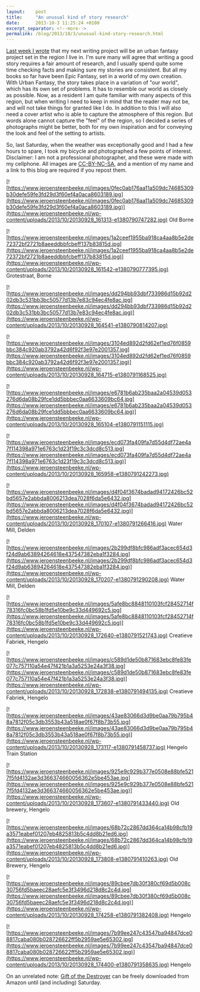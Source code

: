 ```yaml
---
layout:    post
title:     "An unusual kind of story research"
date:      2013-10-3 11:25:24 +0100
excerpt_separator: <!--more-->
permalink: /blog/2013/10/3/unusual-kind-story-research.html
---
```


[Last week I wrote](https://www.jeroensteenbeeke.nl/vanishing-act/) that my next writing project will be an urban fantasy project set in the region I live in. I'm sure many will agree that writing a good story requires a fair amount of research, and I usually spend quite some time checking facts and making sure my stories are consistent. But all my books so far have been Epic Fantasy, set in a world of my own creation. With Urban Fantasy, the story takes place in a variation of &quot;our world&quot;, which has its own set of problems. It has to resemble our world as closely as possible. Now, as a resident I am quite familiar with many aspects of this region, but when writing I need to keep in mind that the reader may not be, and will not take things for granted like I do. In addition to this I will also need a cover artist who is able to capture the atmosphere of this region. But words alone cannot capture the &quot;feel&quot; of the region, so I decided a series of photographs might be better, both for my own inspiration and for conveying the look and feel of the setting to artists.

<!--more-->
So, last Saturday, when the weather was exceptionally good and I had a few hours to spare, I took my bicycle and photographed a few points of interest. Disclaimer: I am not a professional photographer, and these were made with my cellphone. All images are [CC-BY-NC-SA](http://creativecommons.org/licenses/by-nc-sa/3.0/), and a mention of my name and a link to this blog are required if you repost them.

[![https://www.jeroensteenbeeke.nl/images/0fec0ab176aa11a509dc74685309b30defe59fe3fd29d3f60ef4a0aca8603189.jpg](https://www.jeroensteenbeeke.nl/images/0fec0ab176aa11a509dc74685309b30defe59fe3fd29d3f60ef4a0aca8603189.jpg)](https://www.jeroensteenbeeke.nl/wp-content/uploads/2013/10/20130928_161313-e1380790747282.jpg) Old Borne

[![https://www.jeroensteenbeeke.nl/images/1a2ceef1955ba918ca4aa8b5e2de72372bf2721b8aeeddbbfcbeff137b83815d.jpg](https://www.jeroensteenbeeke.nl/images/1a2ceef1955ba918ca4aa8b5e2de72372bf2721b8aeeddbbfcbeff137b83815d.jpg)](https://www.jeroensteenbeeke.nl/wp-content/uploads/2013/10/20130928_161542-e1380790777395.jpg) Grotestraat, Borne

[![https://www.jeroensteenbeeke.nl/images/dd294bb93dbf733986d15b92d202db3c531bb3bc50577d13b7e83c94ec4fe8ac.jpg](https://www.jeroensteenbeeke.nl/images/dd294bb93dbf733986d15b92d202db3c531bb3bc50577d13b7e83c94ec4fe8ac.jpg)](https://www.jeroensteenbeeke.nl/wp-content/uploads/2013/10/20130928_164541-e1380790814207.jpg)

[![https://www.jeroensteenbeeke.nl/images/3104ed892d2fd62ef1ed76f0859bbc384c920ab3792a42d6f92f3e97e2001357.jpg](https://www.jeroensteenbeeke.nl/images/3104ed892d2fd62ef1ed76f0859bbc384c920ab3792a42d6f92f3e97e2001357.jpg)](https://www.jeroensteenbeeke.nl/wp-content/uploads/2013/10/20130928_164715-e1380791168525.jpg)

[![https://www.jeroensteenbeeke.nl/images/e6781b6ab235baa2a04539d053276d6da08b29fce1dd5bbbec0aa6633609bc64.jpg](https://www.jeroensteenbeeke.nl/images/e6781b6ab235baa2a04539d053276d6da08b29fce1dd5bbbec0aa6633609bc64.jpg)](https://www.jeroensteenbeeke.nl/wp-content/uploads/2013/10/20130928_165104-e1380791151115.jpg)

[![https://www.jeroensteenbeeke.nl/images/ecd073fa409fa7d55d4df72ae4a7f114398a971e6763c1d23f19c3c3dcd8c513.jpg](https://www.jeroensteenbeeke.nl/images/ecd073fa409fa7d55d4df72ae4a7f114398a971e6763c1d23f19c3c3dcd8c513.jpg)](https://www.jeroensteenbeeke.nl/wp-content/uploads/2013/10/20130928_165958-e1380791242273.jpg)

[![https://www.jeroensteenbeeke.nl/images/d4f04f3674badad94172426bc52bd5657e2abbda8006213dea7028f6da5e6432.jpg](https://www.jeroensteenbeeke.nl/images/d4f04f3674badad94172426bc52bd5657e2abbda8006213dea7028f6da5e6432.jpg)](https://www.jeroensteenbeeke.nl/wp-content/uploads/2013/10/20130928_170107-e1380791266416.jpg) Water Mill, Delden

[![https://www.jeroensteenbeeke.nl/images/2b299df8bfc986adf3acec654d3f24d9ab63894264618e437547382eba1f3284.jpg](https://www.jeroensteenbeeke.nl/images/2b299df8bfc986adf3acec654d3f24d9ab63894264618e437547382eba1f3284.jpg)](https://www.jeroensteenbeeke.nl/wp-content/uploads/2013/10/20130928_170207-e1380791290208.jpg) Water Mill, Delden

[![https://www.jeroensteenbeeke.nl/images/5afe8bc8848110103fcf28452714f78316fc0bc58b1fd5e10be9c33d449692c5.jpg](https://www.jeroensteenbeeke.nl/images/5afe8bc8848110103fcf28452714f78316fc0bc58b1fd5e10be9c33d449692c5.jpg)](https://www.jeroensteenbeeke.nl/wp-content/uploads/2013/10/20130928_172640-e1380791521743.jpg) Creatieve Fabriek, Hengelo

[![https://www.jeroensteenbeeke.nl/images/c589d1de50b871683ebc8fe83fe077c757110a54e47f421b1a3a5253e24a3f38.jpg](https://www.jeroensteenbeeke.nl/images/c589d1de50b871683ebc8fe83fe077c757110a54e47f421b1a3a5253e24a3f38.jpg)](https://www.jeroensteenbeeke.nl/wp-content/uploads/2013/10/20130928_172838-e1380791494135.jpg) Creatieve Fabriek, Hengelo

[![https://www.jeroensteenbeeke.nl/images/43ae83066d3d9be0aa79b795b48a7812f05c3db3553b43a518ae0f67f8b73b55.jpg](https://www.jeroensteenbeeke.nl/images/43ae83066d3d9be0aa79b795b48a7812f05c3db3553b43a518ae0f67f8b73b55.jpg)](https://www.jeroensteenbeeke.nl/wp-content/uploads/2013/10/20130928_173117-e1380791458737.jpg) Hengelo Train Station

[![https://www.jeroensteenbeeke.nl/images/925e9c929b377e0508e88bfe5217f5fd4132ae3d366374660056362e5be453ae.jpg](https://www.jeroensteenbeeke.nl/images/925e9c929b377e0508e88bfe5217f5fd4132ae3d366374660056362e5be453ae.jpg)](https://www.jeroensteenbeeke.nl/wp-content/uploads/2013/10/20130928_173607-e1380791433440.jpg) Old brewery, Hengelo

[![https://www.jeroensteenbeeke.nl/images/68b72c2867dd364ca14b98cfb19a3571eabef01207eb4825813b5c4dd8b21ed6.jpg](https://www.jeroensteenbeeke.nl/images/68b72c2867dd364ca14b98cfb19a3571eabef01207eb4825813b5c4dd8b21ed6.jpg)](https://www.jeroensteenbeeke.nl/wp-content/uploads/2013/10/20130928_173808-e1380791410263.jpg) Old Brewery, Hengelo

[![https://www.jeroensteenbeeke.nl/images/89cbee7db30f380cf69d5b008c30756fd5baeec28aefc5e3f3496d218d8c2c4d.jpg](https://www.jeroensteenbeeke.nl/images/89cbee7db30f380cf69d5b008c30756fd5baeec28aefc5e3f3496d218d8c2c4d.jpg)](https://www.jeroensteenbeeke.nl/wp-content/uploads/2013/10/20130928_174258-e1380791382408.jpg) Hengelo

[![https://www.jeroensteenbeeke.nl/images/7b99ee247c43547ba94847dce08817caba080b028726622ff5b2959ae5e65302.jpg](https://www.jeroensteenbeeke.nl/images/7b99ee247c43547ba94847dce08817caba080b028726622ff5b2959ae5e65302.jpg)](https://www.jeroensteenbeeke.nl/wp-content/uploads/2013/10/20130928_174400-e1380791358635.jpg) Hengelo

On an unrelated note: [Gift of the Destroyer](http://www.amazon.com/dp/B0063UB58W) can be freely downloaded from Amazon until (and including) Saturday.